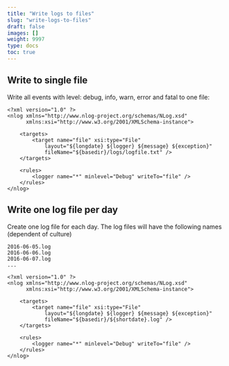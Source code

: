 ```yaml
---
title: "Write logs to files"
slug: "write-logs-to-files"
draft: false
images: []
weight: 9997
type: docs
toc: true
---
```


## Write to single file
Write all events with level: debug, info, warn, error and fatal to one file:

<!-- language: xml -->

    <?xml version="1.0" ?>
    <nlog xmlns="http://www.nlog-project.org/schemas/NLog.xsd"
          xmlns:xsi="http://www.w3.org/2001/XMLSchema-instance">
    
        <targets>
            <target name="file" xsi:type="File"
                layout="${longdate} ${logger} ${message} ${exception}" 
                fileName="${basedir}/logs/logfile.txt" />
        </targets>
    
        <rules>
            <logger name="*" minlevel="Debug" writeTo="file" />
        </rules>
    </nlog>

## Write one log file per day
Create one log file for each day. The log files will have the following names (dependent of culture)

    2016-06-05.log
    2016-06-06.log
    2016-06-07.log
    ...


<!-- language: xml -->

    <?xml version="1.0" ?>
    <nlog xmlns="http://www.nlog-project.org/schemas/NLog.xsd"
          xmlns:xsi="http://www.w3.org/2001/XMLSchema-instance">
    
        <targets>
            <target name="file" xsi:type="File"
                layout="${longdate} ${logger} ${message} ${exception}" 
                fileName="${basedir}/${shortdate}.log" />
        </targets>
    
        <rules>
            <logger name="*" minlevel="Debug" writeTo="file" />
        </rules>
    </nlog>



